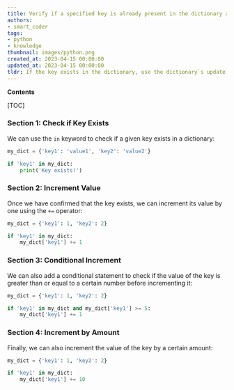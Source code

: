 ```yaml
---
title: Verify if a specified key is already present in the dictionary and increase its value
authors:
- smart_coder
tags:
- python
- knowledge
thumbnail: images/python.png
created_at: 2023-04-15 00:00:00
updated_at: 2023-04-15 00:00:00
tldr: If the key exists in the dictionary, use the dictionary`s update() method to increment its value.
---
```


**Contents**

[TOC]

### Section 1: Check if Key Exists

We can use the `in` keyword to check if a given key exists in a dictionary:

```python
my_dict = {'key1': 'value1', 'key2': 'value2'}

if 'key1' in my_dict:
    print('Key exists!')
```

### Section 2: Increment Value

Once we have confirmed that the key exists, we can increment its value by one using the `+=` operator:

```python
my_dict = {'key1': 1, 'key2': 2}

if 'key1' in my_dict:
    my_dict['key1'] += 1
```

### Section 3: Conditional Increment

We can also add a conditional statement to check if the value of the key is greater than or equal to a certain number before incrementing it:

```python
my_dict = {'key1': 1, 'key2': 2}

if 'key1' in my_dict and my_dict['key1'] >= 5:
    my_dict['key1'] += 1
```

### Section 4: Increment by Amount

Finally, we can also increment the value of the key by a certain amount:

```python
my_dict = {'key1': 1, 'key2': 2}

if 'key1' in my_dict:
    my_dict['key1'] += 10
```
